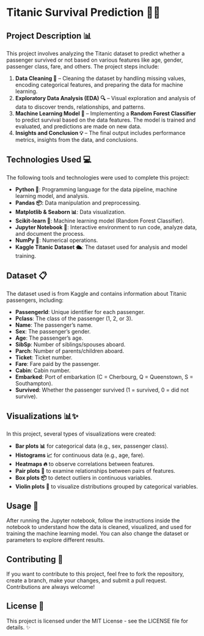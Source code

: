# Titanic Survival Prediction 🚢💥

## Project Description 📊
This project involves analyzing the Titanic dataset to predict whether a passenger survived or not based on various features like age, gender, passenger class, fare, and others. The project steps include:
1. **Data Cleaning 🧹** – Cleaning the dataset by handling missing values, encoding categorical features, and preparing the data for machine learning.
2. **Exploratory Data Analysis (EDA) 🔍** – Visual exploration and analysis of data to discover trends, relationships, and patterns.
3. **Machine Learning Model 🤖** – Implementing a **Random Forest Classifier** to predict survival based on the data features. The model is trained and evaluated, and predictions are made on new data.
4. **Insights and Conclusion 💡** – The final output includes performance metrics, insights from the data, and conclusions.

## Technologies Used 💻
The following tools and technologies were used to complete this project:

- **Python 🐍**: Programming language for the data pipeline, machine learning model, and analysis.
- **Pandas 📦**: Data manipulation and preprocessing.
- **Matplotlib & Seaborn 📊**: Data visualization.
- **Scikit-learn 🔧**: Machine learning model (Random Forest Classifier).
- **Jupyter Notebook 📓**: Interactive environment to run code, analyze data, and document the process.
- **NumPy 🔢**: Numerical operations.
- **Kaggle Titanic Dataset 🛳️**: The dataset used for analysis and model training.

## Dataset 📋
The dataset used is from Kaggle and contains information about Titanic passengers, including:
- **PassengerId**: Unique identifier for each passenger.
- **Pclass**: The class of the passenger (1, 2, or 3).
- **Name**: The passenger’s name.
- **Sex**: The passenger’s gender.
- **Age**: The passenger’s age.
- **SibSp**: Number of siblings/spouses aboard.
- **Parch**: Number of parents/children aboard.
- **Ticket**: Ticket number.
- **Fare**: Fare paid by the passenger.
- **Cabin**: Cabin number.
- **Embarked**: Port of embarkation (C = Cherbourg, Q = Queenstown, S = Southampton).
- **Survived**: Whether the passenger survived (1 = survived, 0 = did not survive).

## Visualizations 📊✨
In this project, several types of visualizations were created:
- **Bar plots 📊** for categorical data (e.g., sex, passenger class).
- **Histograms 📈** for continuous data (e.g., age, fare).
- **Heatmaps 🔥** to observe correlations between features.
- **Pair plots 🔗** to examine relationships between pairs of features.
- **Box plots 📦** to detect outliers in continuous variables.
- **Violin plots 🎻** to visualize distributions grouped by categorical variables.

## Usage 🏁
After running the Jupyter notebook, follow the instructions inside the notebook to understand how the data is cleaned, visualized, and used for training the machine learning model. You can also change the dataset or parameters to explore different results.

## Contributing 🤝
If you want to contribute to this project, feel free to fork the repository, create a branch, make your changes, and submit a pull request. Contributions are always welcome!

## License 📜
This project is licensed under the MIT License - see the LICENSE file for details. ✨
